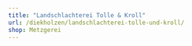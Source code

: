 ```yaml
---
title: "Landschlachterei Tolle & Kroll"
url: /diekholzen/landschlachterei-tolle-und-kroll/
shop: Metzgerei
---
```

